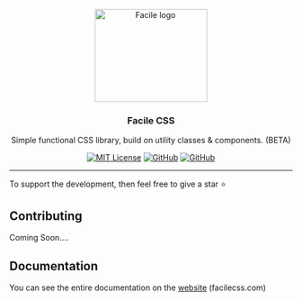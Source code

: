 <p align="center">
  <a href="https://facilecss.com">
    <img src="https://facilecss.com/icon.png" alt="Facile logo" width="200" height="165">
  </a>
</p>

<h3 align="center">Facile CSS</h3>

<p align="center">
  Simple functional CSS library, build on utility classes & components. (BETA)
  <br>

<div align="center">

[![MIT License](https://img.shields.io/apm/l/atomic-design-ui.svg?style=plastic)](https://github.com/lassev05/hypestyle/blob/master/LICENSE)
[![GitHub](https://img.shields.io/github/stars/facilecss/core?style=plastic)](#)
[![GitHub](https://img.shields.io/github/commit-activity/w/facilecss/core?style=plastic)](#)

</div>

---

To support the development, then feel free to give a star ⭐️

## Contributing

Coming Soon....

## Documentation

You can see the entire documentation on the [website](https://facilecss.com) (facilecss.com)
